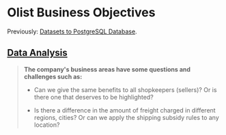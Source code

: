 # Olist Business Objectives

Previously: [Datasets to PostgreSQL Database](https://github.com/pauloreis-ds/olist-database-postgresql).

## [Data Analysis](https://github.com/pauloreis-ds/olist/tree/main/business_questions_insights)

> **The company's business areas have some questions and challenges such as:**
> 
> - Can we give the same benefits to all shopkeepers (sellers)? Or is there one that deserves to be highlighted?
>
> - Is there a difference in the amount of freight charged in different regions, cities? Or can we apply the shipping subsidy rules to any location?

## []()
## []()
## []()
## []()
## []()
## []()
## []()